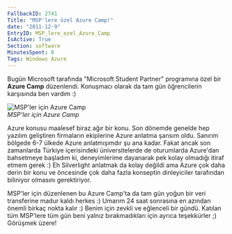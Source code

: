 ```yaml
---
FallbackID: 2741
Title: "MSP'lere özel Azure Camp!"
date: "2011-12-9"
EntryID: MSP_lere_ozel_Azure_Camp
IsActive: True
Section: software
MinutesSpent: 0
Tags: Windows Azure
---
```

Bugün Microsoft tarafında "Microsoft Student Partner" programına özel
bir **Azure Camp** düzenlendi. Konuşmacı olarak da tam gün öğrencilerin
karşısında ben vardım :)

![MSP'ler için Azure
Camp](media/MSP_lere_ozel_Azure_Camp/azure_camp.jpg)\
*MSP'ler için Azure Camp*

Azure konusu maalesef biraz ağır bir konu. Son dönemde genelde hep
yazılım geliştiren firmaların ekiplerine Azure anlatma şansım oldu.
Sanırım bölgede 6-7 ülkede Azure anlatmışımdır şu ana kadar. Fakat ancak
son zamanlarda Türkiye içerisindeki üniversitelerde de oturumlarda
Azure'dan bahsetmeye başladım ki, deneyimlerime dayanarak pek kolay
olmadığı itiraf etmem gerek :) Eh Silverlight anlatmak da kolay değildi
ama Azure çok daha derin bir konu ve öncesinde çok daha fazla konseptin
dinleyiciler tarafından biliniyor olmasını gerektiriyor.

MSP'ler için düzenlenen bu Azure Camp'ta da tam gün yoğun bir veri
transferine madur kaldı herkes :) Umarım 24 saat sonrasına en azından
önemli birkaç nokta kalır :) Benim için zevkli ve eğlenceli bir gündü.
Katılan tüm MSP'lere tüm gün beni yalnız bırakmadıkları için ayrıca
teşekkürler ;) Görüşmek üzere!


